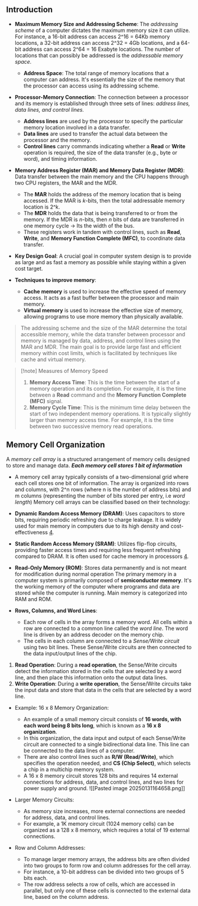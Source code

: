 
## Introduction
- **Maximum Memory Size and Addressing Scheme**: The *addressing scheme* of a computer dictates the maximum memory size it can utilize. For instance, a 16-bit address can access 2^16 = 64Kb memory locations, a 32-bit address can access 2^32 = 4Gb locations, and a 64-bit address can access 2^64 = 16 Exabyte locations. The number of locations that can possibly be addressed is the *addressable memory space.*
	- **Address Space**: The total range of memory locations that a computer can address. It's essentially the size of the memory that the processor can access using its addressing scheme.

- **Processor-Memory Connection**: The connection between a processor and its memory is established through three sets of lines: *address lines, data lines, and control lines.*
    - **Address lines** are used by the processor to specify the particular memory location involved in a data transfer.
    - **Data lines** are used to transfer the actual data between the processor and the memory.
    - **Control lines** carry commands indicating whether a **Read** or **Write** operation is required, the size of the data transfer (e.g., byte or word), and timing information.
- **Memory Address Register (MAR) and Memory Data Register (MDR)**: Data transfer between the main memory and the CPU happens through two CPU registers, the MAR and the MDR.
    - The **MAR** holds the address of the memory location that is being accessed. If the MAR is _k_-bits, then the total addressable memory location is 2^k.
    - The **MDR** holds the data that is being transferred to or from the memory. If the MDR is _n_-bits, then _n_ bits of data are transferred in one memory cycle -> Its the width of the bus.
    - These registers work in tandem with control lines, such as **Read**, **Write**, and **Memory Function Complete (MFC)**, to coordinate data transfer.

- **Key Design Goal**: A crucial goal in computer system design is to provide as large and as fast a memory as possible while staying within a given cost target.
- **Techniques to improve memory**:
    - **Cache memory** is used to increase the effective speed of memory access. It acts as a fast buffer between the processor and main memory.
    - **Virtual memory** is used to increase the effective size of memory, allowing programs to use more memory than physically available.

> The addressing scheme and the size of the MAR determine the total accessible memory, while the data transfer between processor and memory is managed by data, address, and control lines using the MAR and MDR. The main goal is to provide large fast and efficient memory within cost limits, which is facilitated by techniques like cache and virtual memory.

>[!note]  Measures of Memory Speed
>1. **Memory Access Time**: This is the time between the start of a memory operation and its completion. For example, it is the time between a **Read** command and the **Memory Function Complete (MFC)** signal.
>2. **Memory Cycle Time**: This is the minimum time delay between the start of two independent memory operations. It is typically slightly larger than memory access time. For example, it is the time between two successive memory read operations.

## Memory Cell Organization
A *memory cell array* is a structured arrangement of memory cells designed to store and manage data. ***Each memory cell stores 1 bit of information***
- A memory cell array typically consists of a two-dimensional grid where each cell stores one bit of information. The array is organized into rows and columns, with 2^n rows (where n is the number of address bits) and m columns (representing the number of bits stored per entry, i.e *word length*)
Memory cell arrays can be classified based on their technology:
- **Dynamic Random Access Memory (DRAM)**: Uses capacitors to store bits, requiring periodic refreshing due to charge leakage. It is widely used for main memory in computers due to its high density and cost-effectiveness [4](https://en.wikipedia.org/wiki/DRAM_cell).
- **Static Random Access Memory (SRAM)**: Utilizes flip-flop circuits, providing faster access times and requiring less frequent refreshing compared to DRAM. It is often used for cache memory in processors [4](https://en.wikipedia.org/wiki/DRAM_cell).
- **Read-Only Memory (ROM)**: Stores data permanently and is not meant for modification during normal operation
The primary memory in a computer system is primarily composed of **semiconductor memory**. It's the working memory of the computer where programs and data are stored while the computer is running. Main memory is categorized into RAM and ROM.

- **Rows, Columns, and Word Lines**:
    - Each row of cells in the array forms a memory word. All cells within a row are connected to a common line called the *word line*. The word line is driven by an address decoder on the memory chip.
    - The cells in each column are connected to a *Sense/Write circuit* using two bit lines. These Sense/Write circuits are then connected to the data input/output lines of the chip.

1. **Read Operation**: During a **read operation**, the Sense/Write circuits detect the information stored in the cells that are selected by a word line, and then place this information onto the output data lines.
2. **Write Operation**: During a **write operation**, the Sense/Write circuits take the input data and store that data in the cells that are selected by a word line.

- Example: 16 x 8 Memory Organization:
    - An example of a small memory circuit consists of **16 words, with each word being 8 bits long**, which is known as a **16 x 8 organization**.
    - In this organization, the data input and output of each Sense/Write circuit are connected to a single bidirectional data line. This line can be connected to the data lines of a computer.
    - There are also control lines such as **R/W (Read/Write)**, which specifies the operation needed, and **CS (Chip Select)**, which selects a chip in a multichip memory system.
    - A 16 x 8 memory circuit stores 128 bits and requires 14 external connections for address, data, and control lines, and two lines for power supply and ground.
![[Pasted image 20250131164658.png]]

- Larger Memory Circuits:
    - As memory size increases, more external connections are needed for address, data, and control lines.
    - For example, a 1K memory circuit (1024 memory cells) can be organized as a 128 x 8 memory, which requires a total of 19 external connections.

- Row and Column Addresses:
    - To manage larger memory arrays, the address bits are often divided into two groups to form row and column addresses for the cell array.
    - For instance, a 10-bit address can be divided into two groups of 5 bits each.
    - The row address selects a row of cells, which are accessed in parallel, but only one of these cells is connected to the external data line, based on the column address.
